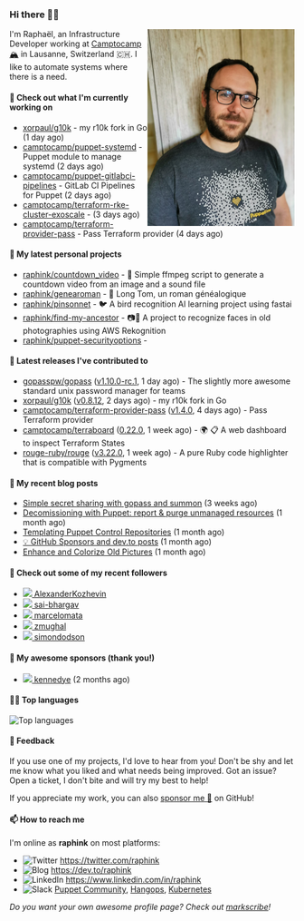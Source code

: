 ### Hi there 👋🏼

<img align="right" src="https://raw.githubusercontent.com/raphink/raphink/master/assets/raphink.jpg" width="260">


I'm Raphaël, an Infrastructure Developer working at [Camptocamp 🏔](https://github.com/camptocamp) in Lausanne, Switzerland 🇨🇭.
I like to automate systems where there is a need.


#### 👷 Check out what I'm currently working on

- [xorpaul/g10k](https://github.com/xorpaul/g10k) - my r10k fork in Go (1 day ago)
- [camptocamp/puppet-systemd](https://github.com/camptocamp/puppet-systemd) - Puppet module to manage systemd (2 days ago)
- [camptocamp/puppet-gitlabci-pipelines](https://github.com/camptocamp/puppet-gitlabci-pipelines) - GitLab CI Pipelines for Puppet (2 days ago)
- [camptocamp/terraform-rke-cluster-exoscale](https://github.com/camptocamp/terraform-rke-cluster-exoscale) -  (3 days ago)
- [camptocamp/terraform-provider-pass](https://github.com/camptocamp/terraform-provider-pass) - Pass Terraform provider (4 days ago)

#### 🌱 My latest personal projects

- [raphink/countdown_video](https://github.com/raphink/countdown_video) - 🎥 Simple ffmpeg script to generate a countdown video from an image and a sound file
- [raphink/genearoman](https://github.com/raphink/genearoman) - 📖 Long Tom, un roman généalogique
- [raphink/pinsonnet](https://github.com/raphink/pinsonnet) - 🐦 A bird recognition AI learning project using fastai
- [raphink/find-my-ancestor](https://github.com/raphink/find-my-ancestor) - 📷🎩 A project to recognize faces in old photographies using AWS Rekognition
- [raphink/puppet-securityoptions](https://github.com/raphink/puppet-securityoptions) - 

#### 🔭 Latest releases I've contributed to

- [gopasspw/gopass](https://github.com/gopasspw/gopass) ([v1.10.0-rc.1](https://github.com/gopasspw/gopass/releases/tag/v1.10.0-rc.1), 1 day ago) - The slightly more awesome standard unix password manager for teams
- [xorpaul/g10k](https://github.com/xorpaul/g10k) ([v0.8.12](https://github.com/xorpaul/g10k/releases/tag/v0.8.12), 2 days ago) - my r10k fork in Go
- [camptocamp/terraform-provider-pass](https://github.com/camptocamp/terraform-provider-pass) ([v1.4.0](https://github.com/camptocamp/terraform-provider-pass/releases/tag/v1.4.0), 4 days ago) - Pass Terraform provider
- [camptocamp/terraboard](https://github.com/camptocamp/terraboard) ([0.22.0](https://github.com/camptocamp/terraboard/releases/tag/0.22.0), 1 week ago) - :earth_africa: :clipboard:  A web dashboard to inspect Terraform States 
- [rouge-ruby/rouge](https://github.com/rouge-ruby/rouge) ([v3.22.0](https://github.com/rouge-ruby/rouge/releases/tag/v3.22.0), 1 week ago) - A pure Ruby code highlighter that is compatible with Pygments

#### 📜 My recent blog posts

- [Simple secret sharing with gopass and summon](https://dev.to/camptocamp-ops/simple-secret-sharing-with-gopass-and-summon-40jk) (3 weeks ago)
- [Decomissioning with Puppet: report &amp; purge unmanaged resources](https://dev.to/camptocamp-ops/decomissioning-with-puppet-report-purge-unmanaged-resources-1jgk) (1 month ago)
- [Templating Puppet Control Repositories](https://dev.to/camptocamp-ops/templating-puppet-control-repositories-3pk7) (1 month ago)
- [💡 GitHub Sponsors and dev.to posts](https://dev.to/raphink/github-sponsors-and-dev-to-posts-51b1) (1 month ago)
- [Enhance and Colorize Old Pictures](https://dev.to/raphink/enhance-and-colorize-old-pictures-5c9g) (1 month ago)

#### 👥 Check out some of my recent followers

- [<img src="https://avatars1.githubusercontent.com/u/4464561?u=64bc1bda0887236e078f8af7dc1beb703d303d1c&amp;v=4" height="20"/> AlexanderKozhevin](https://github.com/AlexanderKozhevin)
- [<img src="https://avatars0.githubusercontent.com/u/45552507?u=7c2c09d16ac2260027883b6db0fa5cc5e136d04a&amp;v=4" height="20"/> sai-bhargav](https://github.com/sai-bhargav)
- [<img src="https://avatars3.githubusercontent.com/u/4195468?u=83a561209cba1d8c1fd86cb2891ecb1be331b893&amp;v=4" height="20"/> marcelomata](https://github.com/marcelomata)
- [<img src="https://avatars2.githubusercontent.com/u/94489?u=58a7502c9ac525e47dcc30bbbb7b89ad6dd17612&amp;v=4" height="20"/> zmughal](https://github.com/zmughal)
- [<img src="https://avatars0.githubusercontent.com/u/5605960?v=4" height="20"/> simondodson](https://github.com/simondodson)


#### 💚 My awesome sponsors (thank you!)

- [<img src="https://avatars1.githubusercontent.com/u/1110127?v=4" height="20"/> kennedye](https://github.com/kennedye) (2 months ago)


#### 👨‍💻 Top languages

![Top languages](https://github-readme-stats.vercel.app/api/top-langs/?username=raphink&hide_title=true)


#### 💬 Feedback

If you use one of my projects, I'd love to hear from you!
Don't be shy and let me know what you liked and what needs being improved.
Got an issue? Open a ticket, I don't bite and will try my best to help!

If you appreciate my work, you can also [sponsor me 💚](https://github.com/sponsors/raphink) on GitHub!


#### 📫 How to reach me

I'm online as **raphink** on most platforms:

- <img src="https://raw.githubusercontent.com/FortAwesome/Font-Awesome/master/svgs/brands/twitter.svg" width="20" alt="Twitter" /> https://twitter.com/raphink
- <img src="https://raw.githubusercontent.com/FortAwesome/Font-Awesome/master/svgs/brands/dev.svg" width="20" alt="Blog" /> https://dev.to/raphink
- <img src="https://raw.githubusercontent.com/FortAwesome/Font-Awesome/master/svgs/brands/linkedin.svg" width="20" alt="LinkedIn" /> https://www.linkedin.com/in/raphink
- <img src="https://raw.githubusercontent.com/FortAwesome/Font-Awesome/master/svgs/brands/slack.svg" width="20" alt="Slack" /> [Puppet Community](https://slack.puppet.com/), [Hangops](https://signup.hangops.com/), [Kubernetes](https://slack.k8s.io/)

*Do you want your own awesome profile page? Check out [markscribe](https://github.com/muesli/markscribe)!*
